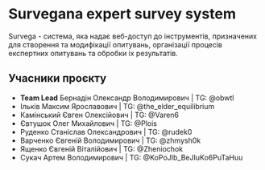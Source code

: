 # Survegana expert survey system
 Survega - система, яка надає веб-доступ до інструментів, призначених для створення та модифікації опитувань, організації процесів експертних опитувань та обробки іх результатів.
## Учасники проєкту
- **Team Lead** Бернадін Олександр Володимирович | TG: @obwtl
- Ільків Максим Ярославович | TG: @the_elder_equilibrium
- Камінський Євген Олексійович | TG: @Varen6
- Євтушок Олег Михайлович | TG: @Plois
- Руденко Станіслав Олександрович | TG: @rudek0
- Варченко Євгеній Володимирович | TG: @zhmysh0k
- Ященко Євгеній Віталійович | TG: @Zheniochok
- Сукач Артем Володимирович | TG: @KoPoJIb_BeJIuKo6PuTaHuu

